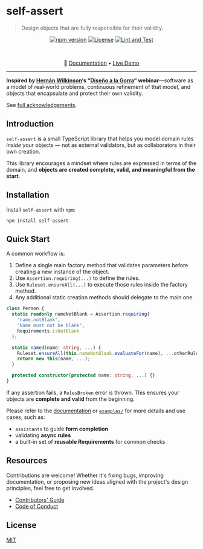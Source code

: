 # self-assert

> Design objects that are fully responsible for their validity.

<div align="center">

[![npm version](https://img.shields.io/npm/v/self-assert)][npm]
[![License](https://img.shields.io/badge/license-MIT-green)][license]
[![Lint and Test](https://github.com/self-assert/self-assert/actions/workflows/ci.yml/badge.svg)][gha-lint-and-test]

<br/>

🔗 [Documentation][docs] • [Live Demo][demo]

</div>

---

**Inspired by [Hernán Wilkinson][hernan-url]’s
“[Diseño a la Gorra][disenio-a-la-gorra]” webinar**—software
as a model of real‑world problems, continuous refinement of that model,
and objects that encapsulate and protect their own validity.

See [full acknowledgements][credits].

## Introduction

`self-assert` is a small TypeScript library that
helps you model domain rules _inside_ your objects
— not as external validators, but as collaborators in their own creation.

This library encourages a mindset where rules are expressed in
terms of the domain, and
**objects are created complete, valid, and meaningful from the start**.

## Installation

Install `self-assert` with `npm`:

```shell
npm install self-assert
```

## Quick Start

A common workflow is:

1. Define a single main factory method that validates parameters before
   creating a new instance of the object.
2. Use `Assertion.requiring(...)` to define the rules.
3. Use `Ruleset.ensureAll(...)` to execute those rules inside the factory method.
4. Any additional static creation methods should delegate to the main one.

```ts
class Person {
  static readonly nameNotBlank = Assertion.requiring(
    "name.notBlank",
    "Name must not be blank",
    Requirements.isNotBlank
  );

  static named(name: string, ...) {
    Ruleset.ensureAll(this.nameNotBlank.evaluateFor(name), ...otherRules);
    return new this(name, ...);
  }

  protected constructor(protected name: string, ...) {}
}
```

If any assertion fails, a `RulesBroken` error is thrown.
This ensures your objects are **complete and valid** from the beginning.

Please refer to the [documentation][docs] or
[`examples/`](https://github.com/self-assert/self-assert/tree/main/examples)
for more details and use cases, such as:

- `assistants` to guide **form completion**
- validating **async rules**
- a built-in set of **reusable Requirements** for common checks

## Resources

Contributions are welcome! Whether it's fixing bugs,
improving documentation, or proposing new ideas aligned with the
project's design principles, feel free to get involved.

- [Contributors' Guide][contributing]
- [Code of Conduct][coc]

## License

[MIT][license]

<!---->

[license]: https://github.com/self-assert/self-assert/blob/main/LICENSE
[contributing]: https://github.com/self-assert/self-assert/blob/main/CONTRIBUTING.md
[coc]: https://github.com/self-assert/.github/blob/main/CODE_OF_CONDUCT.md
[docs]: https://self-assert.github.io/self-assert
[demo]: https://codesandbox.io/p/sandbox/github/self-assert/self-assert-react-demo
[credits]: https://self-assert.github.io/self-assert/acknowledgements

<!-- Badges -->

[npm]: https://www.npmjs.com/package/self-assert
[gha-lint-and-test]: https://github.com/self-assert/self-assert/actions/workflows/ci.yml

<!---->

[hernan-url]: https://github.com/hernanwilkinson
[disenio-a-la-gorra]: https://github.com/hernanwilkinson/disenioALaGorra
